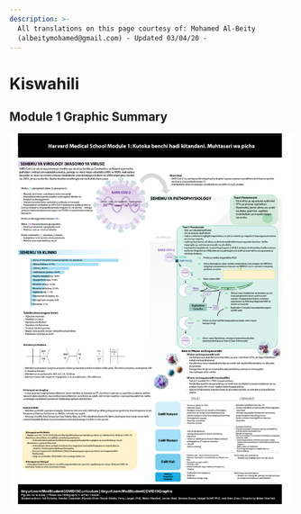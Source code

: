 ```yaml
---
description: >-
  All translations on this page courtesy of: Mohamed Al-Beity
  (albeitymohamed@gmail.com) - Updated 03/04/20 -
---
```


# Kiswahili

## Module 1 Graphic Summary 

![](../../.gitbook/assets/arusha-global-shapers-0_module1-graphic-summary-v2-harvard-medical-school-covid-19-education-committee_oberfeldblake.jpg)

